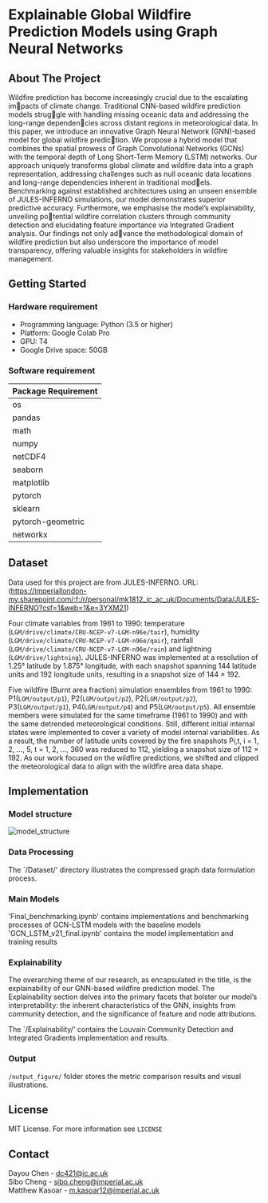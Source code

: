 # Explainable Global Wildfire Prediction Models using Graph Neural Networks

## About The Project


Wildfire prediction has become increasingly crucial due to the escalating impacts of climate change. Traditional CNN-based wildfire prediction models struggle with handling missing oceanic data and addressing the long-range dependencies across distant regions in meteorological data. In this paper, we introduce an innovative Graph Neural Network (GNN)-based model for global wildfire prediction. We propose a hybrid model that combines the spatial prowess of Graph Convolutional Networks (GCNs) with the temporal depth of Long Short-Term Memory (LSTM) networks. Our approach uniquely transforms global climate and wildfire data into a graph representation, addressing challenges such as null oceanic data locations and long-range dependencies inherent in traditional models. Benchmarking against established architectures using an unseen ensemble of JULES-INFERNO simulations, our model demonstrates superior predictive accuracy. Furthermore, we emphasise the model’s explainability, unveiling potential wildfire correlation clusters through community detection and elucidating feature importance via Integrated Gradient analysis. Our findings not only advance the methodological domain of wildfire prediction but also underscore the importance of model transparency, offering valuable insights for stakeholders in wildfire management.


## Getting Started

### Hardware requirement

*   Programming language: Python (3.5 or higher)
*   Platform: Google Colab Pro
*   GPU: T4
*   Google Drive space: 50GB

### Software requirement

| Package Requirement                        |
|--------------------------------------------|
| os                                         |
| pandas                                     |
| math                                       |
| numpy                                      |
| netCDF4                                    |
| seaborn                                    |
| matplotlib                                 |
| pytorch                                    |
| sklearn                                    |
| pytorch-geometric                          |
| networkx                                   |



## Dataset
Data used for this project are from JULES-INFERNO. URL:
(https://imperiallondon-my.sharepoint.com/:f:/r/personal/mk1812_ic_ac_uk/Documents/Data/JULES-INFERNO?csf=1&web=1&e=3YXM21)


Four climate variables from 1961 to 1990: 
temperature (``LGM/drive/climate/CRU-NCEP-v7-LGM-n96e/tair``), humidity (``LGM/drive/climate/CRU-NCEP-v7-LGM-n96e/qair``), rainfall (``LGM/drive/climate/CRU-NCEP-v7-LGM-n96e/rain``) and lightning (``LGM/drive/lightning``).  JULES-INFERNO was implemented at a resolution of 1.25° latitude by 1.875° longitude, with each snapshot spanning 144 latitude units and 192 longitude units, resulting in a snapshot size of 144 × 192.


Five wildfire (Burnt area fraction) simulation ensembles from 1961 to 1990: P1(``LGM/output/p1``), P2(``LGM/output/p2``), P2(``LGM/output/p2``), P3(``LGM/output/p1``), P4(``LGM/output/p4``) and P5(``LGM/output/p5``). All ensemble members were simulated for the same timeframe (1961 to 1990) and with the same detrended meteorological conditions. Still, different initial internal states were implemented to cover a variety of model internal variabilities. As a result, the number of latitude units covered by the fire snapshots Pi,t, i = 1, 2, ..., 5, t = 1, 2, ..., 360 was reduced to 112, yielding a snapshot size of 112 × 192. As our work focused on the wildfire predictions, we shifted and clipped the meteorological data to align with the wildfire area data shape.


## Implementation
### Model structure
![model_structure](![model_structure](https://github.com/DL-WG/gcn-lstm-wildfire/assets/71702130/618820ae-76d8-48b0-a923-a06707ec9ce4))

### Data Processing

The `/Dataset/' directory illustrates the compressed graph data formulation process.


### Main Models

'Final_benchmarking.ipynb' contains implementations and benchmarking processes of GCN-LSTM models with the baseline models
'GCN_LSTM_v21_final.ipynb' contains the model implementation and training results

### Explainability

The overarching theme of our research, as encapsulated in the title, is the explainability of our GNN-based wildfire prediction model. The Explainability section delves into the primary facets that bolster our model’s interpretability: the inherent characteristics of the GNN, insights from community detection, and the significance of feature and node attributions.

The `/Explainability/' contains the Louvain Community Detection and Integrated Gradients implementation and results.

### Output

`/output_figure/` folder stores the metric comparison results and visual illustrations.


## License

MIT License. For more information see `LICENSE`


## Contact

Dayou Chen - dc421@ic.ac.uk<br>
Sibo Cheng - sibo.cheng@imperial.ac.uk<br>
Matthew Kasoar - m.kasoar12@imperial.ac.uk<br>
